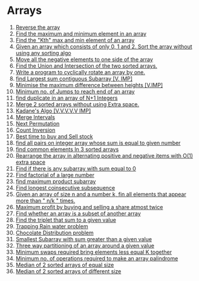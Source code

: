 # Arrays
<ol>
<li><a href="reverse.cpp">Reverse the array</a></li>
<li><a href="">Find the maximum and minimum element in an array</a></li>
<li><a href="">Find the "Kth" max and min element of an array 
</a></li>
<li><a href="">Given an array which consists of only 0, 1 and 2. Sort the array without using any sorting algo
</a></li>
<li><a href="">Move all the negative elements to one side of the array 
</a></li>
<li><a href="">Find the Union and Intersection of the two sorted arrays.
</a></li>
<li><a href="">Write a program to cyclically rotate an array by one.
</a></li>
<li><a href="">find Largest sum contiguous Subarray [V. IMP]
</a></li>
<li><a href="">Minimise the maximum difference between heights [V.IMP]
</a></li>
<li><a href="">Minimum no. of Jumps to reach end of an array
</a></li>
<li><a href="">find duplicate in an array of N+1 Integers
</a></li>
<li><a href="">Merge 2 sorted arrays without using Extra space.
</a></li>
<li><a href="">Kadane's Algo [V.V.V.V.V IMP]
</a></li>
<li><a href="">Merge Intervals
</a></li>
<li><a href="">Next Permutation
</a></li>
<li><a href="">Count Inversion
</a></li>
<li><a href="">Best time to buy and Sell stock
</a></li>
<li><a href="">find all pairs on integer array whose sum is equal to given number
</a></li>
<li><a href="">find common elements In 3 sorted arrays
</a></li>
<li><a href="">Rearrange the array in alternating positive and negative items with O(1) extra space
</a></li>
<li><a href="">Find if there is any subarray with sum equal to 0
</a></li>
<li><a href="">Find factorial of a large number
</a></li>
<li><a href="">find maximum product subarray 
</a></li>
<li><a href="">Find longest coinsecutive subsequence
</a></li>
<li><a href="">Given an array of size n and a number k, fin all elements that appear more than " n/k " times.
</a></li>
<li><a href="">Maximum profit by buying and selling a share atmost twice
</a></li>
<li><a href="">Find whether an array is a subset of another array
</a></li>
<li><a href="">Find the triplet that sum to a given value
</a></li>
<li><a href="">Trapping Rain water problem
</a></li>
<li><a href="">Chocolate Distribution problem
</a></li>
<li><a href="">Smallest Subarray with sum greater than a given value
</a></li>
<li><a href="">Three way partitioning of an array around a given value
</a></li>
<li><a href="">Minimum swaps required bring elements less equal K together
</a></li>
<li><a href="">Minimum no. of operations required to make an array palindrome
</a></li>
<li><a href="">Median of 2 sorted arrays of equal size
</a></li>
<li><a href="">Median of 2 sorted arrays of different size
</a></li></ol>